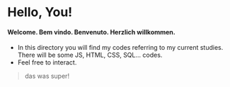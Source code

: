 # Hello, You!
#### Welcome. Bem vindo. Benvenuto. Herzlich willkommen.
* In this directory you will find my codes referring to my current studies. There will be some JS, HTML, CSS, SQL... codes.
* Feel free to interact.

> das was super!